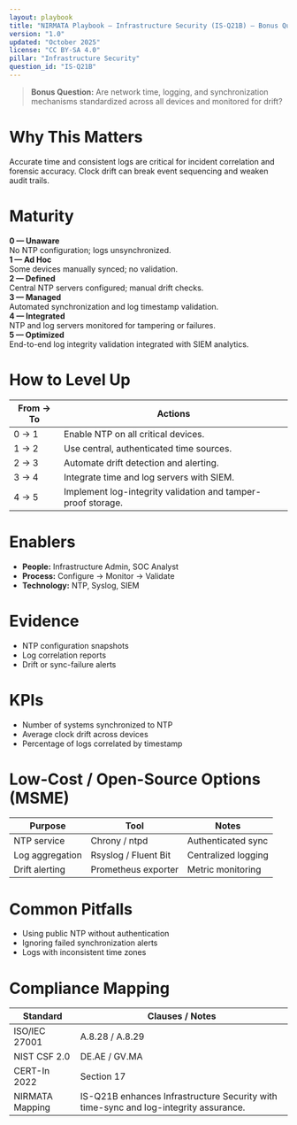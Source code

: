 ```yaml
---
layout: playbook
title: "NIRMATA Playbook — Infrastructure Security (IS-Q21B) — Bonus Question"
version: "1.0"
updated: "October 2025"
license: "CC BY-SA 4.0"
pillar: "Infrastructure Security"
question_id: "IS-Q21B"
---
```


> **Bonus Question:** Are network time, logging, and synchronization mechanisms standardized across all devices and monitored for drift?

# Why This Matters
Accurate time and consistent logs are critical for incident correlation and forensic accuracy. Clock drift can break event sequencing and weaken audit trails.

# Maturity
<div class="levels-grid">
  <div class="level level-0"><strong>0 — Unaware</strong><br>No NTP configuration; logs unsynchronized.</div>
  <div class="level level-1"><strong>1 — Ad Hoc</strong><br>Some devices manually synced; no validation.</div>
  <div class="level level-2"><strong>2 — Defined</strong><br>Central NTP servers configured; manual drift checks.</div>
  <div class="level level-3"><strong>3 — Managed</strong><br>Automated synchronization and log timestamp validation.</div>
  <div class="level level-4"><strong>4 — Integrated</strong><br>NTP and log servers monitored for tampering or failures.</div>
  <div class="level level-5"><strong>5 — Optimized</strong><br>End-to-end log integrity validation integrated with SIEM analytics.</div>
</div>

# How to Level Up
| From → To | Actions |
|---|---|
| 0 → 1 |Enable NTP on all critical devices.|  
| 1 → 2 |Use central, authenticated time sources.|  
| 2 → 3 |Automate drift detection and alerting.|  
| 3 → 4 |Integrate time and log servers with SIEM.|  
| 4 → 5 |Implement log-integrity validation and tamper-proof storage. |

# Enablers
- **People:** Infrastructure Admin, SOC Analyst  
- **Process:** Configure → Monitor → Validate  
- **Technology:** NTP, Syslog, SIEM  

# Evidence
- NTP configuration snapshots  
- Log correlation reports  
- Drift or sync-failure alerts  

# KPIs
- Number of systems synchronized to NTP  
- Average clock drift across devices  
- Percentage of logs correlated by timestamp  

# Low-Cost / Open-Source Options (MSME)
| Purpose | Tool | Notes |
|---|---|---|
| NTP service | Chrony / ntpd | Authenticated sync |  
| Log aggregation | Rsyslog / Fluent Bit | Centralized logging |  
| Drift alerting | Prometheus exporter | Metric monitoring |  

# Common Pitfalls
- Using public NTP without authentication  
- Ignoring failed synchronization alerts  
- Logs with inconsistent time zones  

# Compliance Mapping
| Standard | Clauses / Notes |
|---|---|
| ISO/IEC 27001 | A.8.28 / A.8.29 |
| NIST CSF 2.0 | DE.AE / GV.MA |
| CERT-In 2022 | Section 17 |
| NIRMATA Mapping | IS-Q21B enhances Infrastructure Security with time-sync and log-integrity assurance. |

